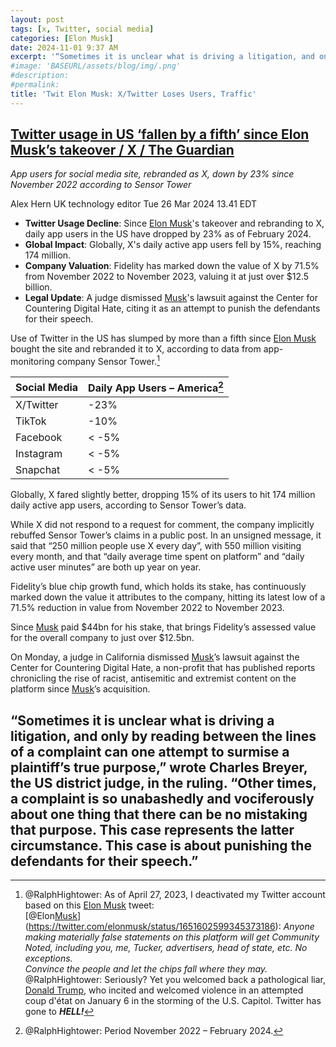 ```yaml
---
layout: post
tags: [x, Twitter, social media]
categories: [Elon Musk]
date: 2024-11-01 9:37 AM
excerpt: '“Sometimes it is unclear what is driving a litigation, and only by reading between the lines of a complaint can one attempt to surmise a plaintiff’s true purpose. Other times, a complaint is so unabashedly and vociferously about one thing that there can be no mistaking that purpose. This case represents the latter circumstance. This case is about punishing the defendants for their speech.” – wrote Charles Breyer, the US district judge, in the ruling dismissing X/Twitter lawsuit against Center for Countering Digital Hate.'
#image: 'BASEURL/assets/blog/img/.png'
#description:
#permalink:
title: 'Twit Elon Musk: X/Twitter Loses Users, Traffic'
---
```



## [Twitter usage in US ‘fallen by a fifth’ since Elon Musk’s takeover / X / The Guardian](https://www.theguardian.com/technology/2024/mar/26/twitter-usage-in-us-fallen-by-a-fifth-since-elon-musks-takeover)

*App users for social media site, rebranded as X, down by 23% since November 2022 according to Sensor Tower*

Alex Hern UK technology editor
Tue 26 Mar 2024 13.41 EDT

- **Twitter Usage Decline**: Since [Elon Musk](https://x.com/elonmusk)'s takeover and rebranding to X, daily app users in the US have dropped by 23% as of February 2024.
- **Global Impact**: Globally, X's daily active app users fell by 15%, reaching 174 million.
- **Company Valuation**: Fidelity has marked down the value of X by 71.5% from November 2022 to November 2023, valuing it at just over $12.5 billion.
- **Legal Update**: A judge dismissed [Musk](https://x.com/elonmusk)'s lawsuit against the Center for Countering Digital Hate, citing it as an attempt to punish the defendants for their speech.

Use of Twitter in the US has slumped by more than a fifth since [Elon Musk](https://x.com/elonmusk) bought the site and rebranded it to X, according to data from app-monitoring company Sensor Tower.[^11]

[^11]: @RalphHightower: As of April 27, 2023, I deactivated my Twitter account based on this [Elon Musk](https://x.com/elonmusk) tweet:<br />[@Elon[Musk](https://x.com/elonmusk)](https://twitter.com/elonmusk/status/1651602599345373186): *Anyone making materially false statements on this platform will get Community Noted, including you, me, Tucker, advertisers, head of state, etc. No exceptions. <br />Convince the people and let the chips fall where they may.* <br />@RalphHightower: Seriously? Yet you welcomed back a pathological liar, [Donald Trump](https://x.com/realdonaldtrump), who incited and welcomed violence in an attempted coup d'état on January 6 in the storming of the U.S. Capitol. Twitter has gone to ***HELL!***

| Social Media | Daily App Users – America[^21] |
|---|---|
| X/Twitter | -23% |
| TikTok | -10% |
| Facebook | < -5% |
| Instagram | < -5% |
| Snapchat | < -5% |

[^21]: @RalphHightower: Period November 2022 – February 2024.

Globally, X fared slightly better, dropping 15% of its users to hit 174 million daily active app users, according to Sensor Tower’s data.

While X did not respond to a request for comment, the company implicitly rebuffed Sensor Tower’s claims in a public post. In an unsigned message, it said that “250 million people use X every day”, with 550 million visiting every month, and that “daily average time spent on platform” and “daily active user minutes” are both up year on year.


Fidelity’s blue chip growth fund, which holds its stake, has continuously marked down the value it attributes to the company, hitting its latest low of a 71.5% reduction in value from November 2022 to November 2023.

Since [Musk](https://x.com/elonmusk) paid \$44bn for his stake, that brings Fidelity’s assessed value for the overall company to just over \$12.5bn.

On Monday, a judge in California dismissed [Musk](https://x.com/elonmusk)’s lawsuit against the Center for Countering Digital Hate, a non-profit that has published reports chronicling the rise of racist, antisemitic and extremist content on the platform since [Musk](https://x.com/elonmusk)’s acquisition.

“Sometimes it is unclear what is driving a litigation, and only by reading between the lines of a complaint can one attempt to surmise a plaintiff’s true purpose,” wrote Charles Breyer, the US district judge, in the ruling. “Other times, a complaint is so unabashedly and vociferously about one thing that there can be no mistaking that purpose. This case represents the latter circumstance. This case is about punishing the defendants for their speech.”
- 